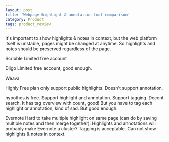 ```yaml
---
layout: post
title: 'Webpage highlight & annotation tool comparison'
category: Product
tags: product_review
---
```


It's important to show highlights & notes in context, but the web platform itself is unstable, pages might be changed at anytime. So highlights and notes should be preserved regardless of the page.

Scribble
Limited free account

Diigo
Limited free account, good enough. 

Weava

Highly
Free plan only support public highlights. Doesn't support annotation.

hypothes.is
free. Support highlight and annotation. Support tagging. Decent search.  It has tag overview with count, good! But you have to tag each highlight or annotation, kind of sad. But good enough.

Evernote
Hard to take multiple highlight on same page (can do by saving multiple notes and then merge together). Highlights and annotations will probably make Evernote a cluster? Tagging is acceptable. Can not show highlights & notes in context. 